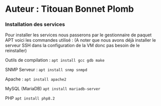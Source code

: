 # Auteur : Titouan Bonnet Plomb

### Installation des services

Pour installer les services nous passerons par le gestionnaire de paquet APT voici les commandes utilisé :
(A noter que nous avons déjà installer le serveur SSH dans la configuration de la VM donc pas besoin de le reinstaller)

Outils de compilation : 
```apt install gcc gdb make```

SNMP Serveur :
```apt install snmp snmpd```

Apache :
```apt install apache2```

MySQL (MariaDB)
```apt install mariadb-server```

PHP
```apt install php8.2```